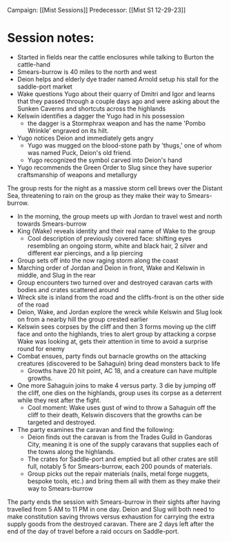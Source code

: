 Campaign: [[Mist Sessions]]
Predecessor: [[Mist S1 12-29-23]]

# Session notes:
- Started in fields near the cattle enclosures while talking to Burton the cattle-hand
- Smears-burrow is 40 miles to the north and west
- Deion helps and elderly dye trader named Arnold setup his stall for the saddle-port market
- Wake questions Yugo about their quarry of Dmitri and Igor and learns that they passed through a couple days ago and were asking about the Sunken Caverns and shortcuts across the highlands
- Kelswin identifies a dagger the Yugo had in his possession
	- the dagger is a Stormphrax weapon and has the name 'Pombo Wrinkle' engraved on its hilt. 
- Yugo notices Deion and immediately gets angry
	- Yugo was mugged on the blood-stone path by 'thugs,' one of whom was named Puck, Deion's old friend.
	- Yugo recognized the symbol carved into Deion's hand
- Yugo recommends the Green Order to Slug since they have superior craftsmanship of weapons and metallurgy

The group rests for the night as a massive storm cell brews over the Distant Sea, threatening to rain on the group as they make their way to Smears-burrow.

- In the morning, the group meets up with Jordan to travel west and north towards Smears-burrow
- King (Wake) reveals identity and their real name of Wake to the group
	- Cool description of previously covered face: shifting eyes resembling an ongoing storm, white and black hair, 2 silver and different ear piercings, and a lip piercing
- Group sets off into the now raging storm along the coast
- Marching order of Jordan and Deion in front, Wake and Kelswin in middle, and Slug in the rear
- Group encounters two turned over and destroyed caravan carts with bodies and crates scattered around
- Wreck site is inland from the road and the cliffs-front is on the other side of the road
- Deion, Wake, and Jordan explore the wreck while Kelswin and Slug look on from a nearby hill the group crested earlier
- Kelswin sees corpses by the cliff and then 3 forms moving up the cliff face and onto the highlands, tries to alert group by attacking a corpse Wake was looking at, gets their attention in time to avoid a surprise round for enemy
- Combat ensues, party finds out barnacle growths on the attacking creatures (discovered to be Sahaguin) bring dead monsters back to life 
	- Growths have 20 hit point, AC 18, and a creature can have multiple growths. 
- One more Sahaguin joins to make 4 versus party. 3 die by jumping off the cliff, one dies on the highlands, group uses its corpse as a deterrent while they rest after the fight. 
	- Cool moment: Wake uses gust of wind to throw a Sahaguin off the cliff to their death, Kelswin discovers that the growths can be targeted and destroyed. 
- The party examines the caravan and find the following:
	- Deion finds out the caravan is from the Trades Guild in Gandoras City, meaning it is one of the supply caravans that supplies each of the towns along the highlands. 
	- The crates for Saddle-port and emptied but all other crates are still full, notably 5 for Smears-burrow, each 200 pounds of materials.
	- Group picks out the repair materials (nails, metal forge nuggets, bespoke tools, etc.) and bring them all with them as they make their way to Smears-burrow

The party ends the session with Smears-burrow in their sights after having travelled from 5 AM to 11 PM in one day. Deion and Slug will both need to make constitution saving throws versus exhaustion for carrying the extra supply goods from the destroyed caravan. There are 2 days left after the end of the day of travel before a raid occurs on Saddle-port. 